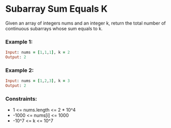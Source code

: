 # Subarray Sum Equals K

Given an array of integers nums and an integer k, return the total number of continuous subarrays whose sum equals to k.

### Example 1:
```ruby
Input: nums = [1,1,1], k = 2
Output: 2
```
### Example 2:
```ruby
Input: nums = [1,2,3], k = 3
Output: 2
```
### Constraints:

- 1 <= nums.length <= 2 * 10^4
- -1000 <= nums[i] <= 1000
- -10^7 <= k <= 10^7

